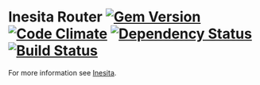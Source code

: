 # Inesita Router [![Gem Version](https://badge.fury.io/rb/inesita-router.svg)](http://badge.fury.io/rb/inesita-router) [![Code Climate](https://codeclimate.com/github/inesita-rb/inesita-router/badges/gpa.svg)](https://codeclimate.com/github/inesita-rb/inesita-router) [![Dependency Status](https://gemnasium.com/inesita-rb/inesita-router.svg)](https://gemnasium.com/inesita-rb/inesita-router) [![Build Status](https://travis-ci.org/inesita-rb/inesita-router.svg?branch=master)](https://travis-ci.org/inesita-rb/inesita-router)

For more information see [Inesita](https://github.com/inesita-rb/inesita).
